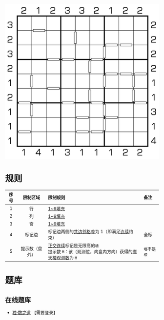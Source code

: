 ![](../../../images/sudoku/连遮楼数独.png)

# 规则
| 序号 | 限制区域 | 限制规则 | 备注 |
| :---: | :---: | :--- | :--- |
| 1 | 行 | [1~9填充] | |
| 2 | 列 | [1~9填充] | |
| 3 | 宫 | [1~9填充] | |
| 4 | 标记边 | 标记边两侧的[共边邻格]差为 1（即满足[连续]约束） | 全标 |
| 5 | 提示数（盘外） | [正交连续]标记是无限高的`墙`<br/>提示数 `M`：该（观测位，向盘内方向）获得的[摩天楼观测数]为 `M` | `墙`不是`楼` |

# 题库

## 在线题库
- [独·数之道](http://www.sudokufans.org.cn/lx/game.index.php?type=cnmt) 【需要登录】

[1~9填充]: ../../../rules.md#1to9填充
[共边邻格]: ../../../rules.md#共边邻格
[连续]: ../../../rules.md#连续
[正交连续]: ../../../rules.md#正交连续
[摩天楼观测数]: ../../../rules.md#摩天楼观测数